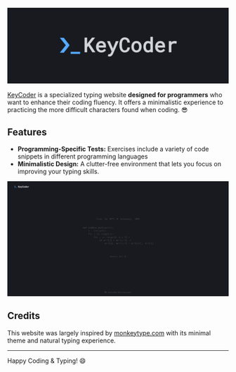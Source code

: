 ![Logo](doc/logo.png)

[KeyCoder](https://joshuamarkle.github.io/keycoder/) is a specialized typing website **designed for programmers** who want to enhance their coding fluency. It offers a minimalistic experience to practicing the more difficult characters found when coding. 😎

## Features

- **Programming-Specific Tests:** Exercises include a variety of code snippets in different programming languages
- **Minimalistic Design:** A clutter-free environment that lets you focus on improving your typing skills.

![Screenshot](/doc/screenshot.png)

## Credits

This website was largely inspired by [monkeytype.com](https://github.com/monkeytypegame/monkeytype) with its minimal theme and natural typing experience.

---

Happy Coding & Typing! 😄